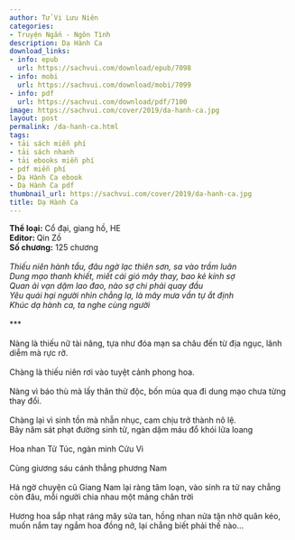 ```yaml
---
author: Tử Vi Lưu Niên
categories:
- Truyện Ngắn - Ngôn Tình
description: Dạ Hành Ca
download_links:
- info: epub
  url: https://sachvui.com/download/epub/7098
- info: mobi
  url: https://sachvui.com/download/mobi/7099
- info: pdf
  url: https://sachvui.com/download/pdf/7100
image: https://sachvui.com/cover/2019/da-hanh-ca.jpg
layout: post
permalink: /da-hanh-ca.html
tags:
- tải sách miễn phí
- tải sách nhanh
- tải ebooks miễn phí
- pdf miễn phí
- Dạ Hành Ca ebook
- Dạ Hành Ca pdf
thumbnail_url: https://sachvui.com/cover/2019/da-hanh-ca.jpg
title: Dạ Hành Ca
---
```


 <div class="item-desc text-justify"> <p><strong>Thể loại:</strong> Cổ đại, giang hồ, HE<br><strong>Editor: </strong>Qin Zồ<br><strong>Số chương:</strong> 125 chương<br><br><em>Thiếu niên hành tẩu, đâu ngờ lạc thiên sơn, sa vào trầm luân</em><br><em>Dung mạo thanh khiết, miết cái gió mây thay, bao kẻ kính sợ</em><br><em>Quan ải vạn dặm lao đao, nào sợ chi phải quay đầu </em><br><em>Yêu quái hại người nhìn chẳng lạ, là mây mưa vần tự ắt định</em><br><em>Khúc dạ hành ca, ta nghe cùng người</em><br><br>***<br><br>Nàng là thiếu nữ tài năng, tựa như đóa mạn sa châu đến từ địa ngục, lãnh diễm mà rực rỡ.<br><br>Chàng là thiếu niên rơi vào tuyệt cảnh phong hoa.<br><br>Nàng vì báo thù mà lấy thân thử độc, bốn mùa qua đi dung mạo chưa từng thay đổi.<br><br>Chàng lại vì sinh tồn mà nhẫn nhục, cam chịu trở thành nô lệ.<br>Bảy năm sát phạt đường sinh tử, ngàn dặm máu đổ khói lửa loang<br><br>Hoa nhan Tử Túc, ngàn minh Cửu Vi<br><br>Cùng giương sáu cánh thẳng phương Nam<br><br>Há ngờ chuyện cũ Giang Nam lại ràng tâm loạn, vào sinh ra tử nay chẳng còn đâu, mỗi người chia nhau một mảng chân trời<br><br>Hương hoa sắp nhạt ráng mây sửa tan, hồng nhan nửa tận nhờ quân kéo, muốn nắm tay ngắm hoa đồng nở, lại chẳng biết phải thế nào…</p> </div>